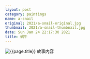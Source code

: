 ```yaml
---
layout: post
category: paintings
name: a-snail
original: 2021/a-snail-original.jpg
thumbnail: 2021/a-snail-thumbnail.jpg
date: Sun Jan 24 22:17:30 2021
title: 蜗牛
---
```


![{{page.title}}](/gallery/{{page.category}}/{{page.original}})
故事内容
